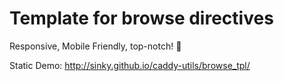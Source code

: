 # Template for browse directives

Responsive, Mobile Friendly, top-notch! :rocket:

Static Demo: http://sinky.github.io/caddy-utils/browse_tpl/
